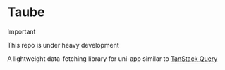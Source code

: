 # Taube

> [!IMPORTANT]
> This repo is under heavy development

A lightweight data-fetching library for uni-app similar to [TanStack Query](https://tanstack.com/query/latest/docs/framework/vue/overview)
